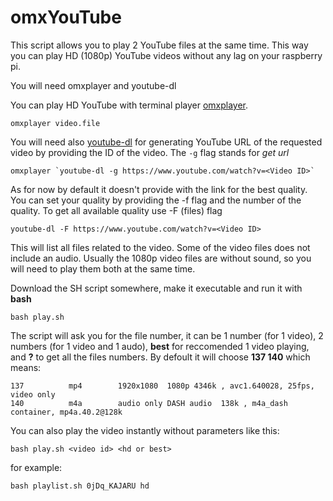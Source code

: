 # omxYouTube
This script allows you to play 2 YouTube files at the same time. This way you can play HD (1080p) YouTube videos without any lag on your raspberry pi. 

You will need omxplayer and youtube-dl

You can play HD YouTube with terminal player [omxplayer][1]. 

    omxplayer video.file

You will need also [youtube-dl][2] for generating YouTube URL of the requested video by providing the ID of the video. The `-g` flag stands for *get url*

    omxplayer `youtube-dl -g https://www.youtube.com/watch?v=<Video ID>`

As for now by default it doesn't provide with the link for the best quality. You can set your quality by providing the -f flag and the number of the quality. To get all available quality use -F (files) flag 

    youtube-dl -F https://www.youtube.com/watch?v=<Video ID>

This will list all files related to the video. Some of the video files does not include an audio. Usually the 1080p video files are without sound, so you will need to play them both at the same time.

Download the SH script somewhere, make it executable and run it with **bash**

    bash play.sh
    
The script will ask you for the file number, it can be 1 number (for 1 video), 2 numbers (for 1 video and 1 audo), **best** for reccomended 1 video playing, and **?** to get all the files numbers. By defoult it will choose **137 140** which means:

    137          mp4        1920x1080  1080p 4346k , avc1.640028, 25fps, video only
    140          m4a        audio only DASH audio  138k , m4a_dash container, mp4a.40.2@128k

You can also play the video instantly without  parameters like this:

    bash play.sh <video id> <hd or best>

for example: 

    bash playlist.sh 0jDq_KAJARU hd

  [1]: https://www.raspberrypi.org/documentation/raspbian/applications/omxplayer.md
  [2]: https://ytdl-org.github.io/youtube-dl/index.html
